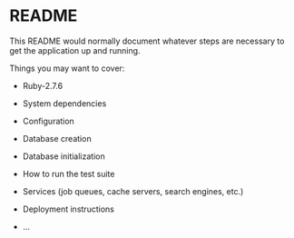 # README

This README would normally document whatever steps are necessary to get the
application up and running.

Things you may want to cover:

* Ruby-2.7.6

* System dependencies

* Configuration

* Database creation

* Database initialization

* How to run the test suite

* Services (job queues, cache servers, search engines, etc.)

* Deployment instructions

* ...
